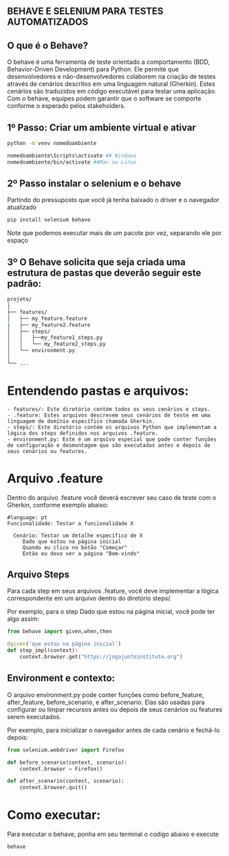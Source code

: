 ## BEHAVE E SELENIUM PARA TESTES AUTOMATIZADOS

## O que é o Behave?


O behave é uma ferramenta de teste orientado a comportamento (BDD, Behavior-Driven Development) para Python. Ele permite que desenvolvedores e não-desenvolvedores colaborem na criação de testes através de cenários descritos em uma linguagem natural (Gherkin). Estes cenários são traduzidos em código executável para testar uma aplicação. Com o behave, equipes podem garantir que o software se comporte conforme o esperado pelos stakeholders.

## 1º Passo: Criar um ambiente virtual e ativar

```bash
python -m venv nomedoambiente

nomedoambiente\Scripts\activate ## Windows
nomedoambiente/bin/activate ##Mac ou Linux
```
## 2º Passo instalar o selenium e o behave
Partindo do pressuposto que você já tenha baixado o driver e o navegador atualizado

```bash
pip install selenium behave
```
Note que podemos executar mais de um pacote por vez, separando ele por espaço 


## 3º O Behave solicita que seja criada uma estrutura de pastas que deverão seguir este padrão:
```bash
projeto/
│
├── features/
│   ├── my_feature.feature
|   ├── my_feature2.feature
│   ├── steps/
│   │   ├──my_feature1_steps.py
│   │   └── my_feature2_steps.py
│   └── environment.py
│
└── ...
```

# Entendendo pastas e arquivos:

    - features/: Este diretório contém todos os seus cenários e steps.
    - .feature: Estes arquivos descrevem seus cenários de teste em uma linguagem de domínio específico chamada Gherkin.
    - steps/: Este diretório contém os arquivos Python que implementam a lógica dos steps definidos nos arquivos .feature.
    - environment.py: Este é um arquivo especial que pode conter funções de configuração e desmontagem que são executadas antes e depois de seus cenários ou features.

# Arquivo .feature
Dentro do arquivo .feature você deverá escrever seu caso de teste com o Gherkin, conforme exemplo abaixo:

```gherkin
#language: pt
Funcionalidade: Testar a funcionalidade X

  Cenário: Testar um detalhe específico de X
     Dado que estou na página inicial
     Quando eu clico no botão "Começar"
     Então eu devo ver a página "Bem-vindo"
```
## Arquivo Steps
Para cada step em seus arquivos .feature, você deve implementar a lógica correspondente em um arquivo dentro do diretório steps/.

Por exemplo, para o step Dado que estou na página inicial, você pode ter algo assim:

```python
from behave import given,when,then

@given('que estou na página inicial')
def step_impl(context):
    context.browser.get("https://jogajuntoinstituto.org")
```


## Environment e contexto:

O arquivo environment.py pode conter funções como before_feature, after_feature, before_scenario, e after_scenario. Elas são usadas para configurar ou limpar recursos antes ou depois de seus cenários ou features serem executados.

Por exemplo, para inicializar o navegador antes de cada cenário e fechá-lo depois:

```python
from selenium.webdriver import Firefox

def before_scenario(context, scenario):
    context.browser = Firefox()

def after_scenario(context, scenario):
    context.browser.quit()


```


# Como executar:

Para executar o behave, ponha em seu terminal o codigo abaixo e execute

```bash
behave
```

